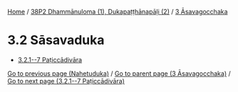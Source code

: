 
[Home](/) / [38P2 Dhammānuloma (1), Dukapaṭṭhānapāḷi (2)](...md) / [3 Āsavagocchaka](../38P2/3.md)

# 3.2 Sāsavaduka

* [3.2.1--7 Paṭiccādivāra](3.2/3.2.1--7.md)

[Go to previous page (Nahetuduka)](3.1/3.1.7/3.1.7.4/Nahetuduka.md) / [Go to parent page (3 Āsavagocchaka)](../38P2/3.md) / [Go to next page (3.2.1--7 Paṭiccādivāra)](3.2/3.2.1--7.md)


